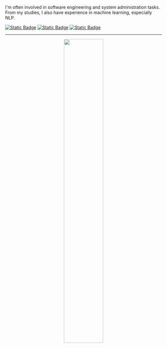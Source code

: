 I'm often involved in software engineering and system administration tasks. From my studies, I also have experience in machine learning, especially NLP.

 [![Static Badge](https://img.shields.io/badge/My_Portofolio-262626?style=flat&logo=data%3Aimage%2Fpng%3Bbase64%2CiVBORw0KGgoAAAANSUhEUgAAABQAAAAUCAMAAAC6V%2B0%2FAAAC9FBMVEUAAAC1Ni%2BbPS%2FaNTHgNDDWNTGLNTOcMjDbNjHUNTDeNTDdNTHKNjbMNzbJMzLKMzLcNDDgNTDWNTX%2FBAD%2FAA2cMi%2FbNTDPNjW%2FMzZtDgnbMSz%2FJBSUMCz%2FMCrZMzLpMSvIMC7yMCv1MCvaMS3ILy7%2FLyivLi%2F%2FKCLeMi3vMSv2LyzYMSyUHhfhMC3%2FKyWmLi3%2FKiPgMizwMCv3MCrXNC7fMS7%2FKiD%2FLiHhMS3HMS3bMC%2FdMS7%2FKSGzLy3lMSz%2FLym9LivZMSv0LyzJMC%2F%2BMCnrMC3lMC3%2FLim3LzEARG%2FaMi1mBQLRMTDrMCv%2FLicAIiv9LyrUMC3TMS3%2BMCrsMSu4LyvkMi%2FTMjH8MCuILzv%2FGADUMTAJL0f%2FJxH%2FJx3%2FLyeHMDaFLzb%2FGgD%2FJBn%2FLiUAPEKYMznNMTUAMGf%2FJhT%2FKyHtMi3pMi%2BPHyCYHxyUIR2LJSSIICGHICGWIB2WIByPIR6SIR16IihtIjGUHx%2BZHxySIRxqJSJ5IB7ZNTHhNDDZNDCTNTLRNTHfNTDfNDDNNjW%2FNDbdNDDYNTTZMiz0MCv5MCrtMSzvMCv5Lyr0MCzZMzLnMSv2MCr4MCvpMi7sMCv8Lin8LinuMCvVMi34Lyr1Lyp9ND3yLyv6LynmMSz0MCr4LyrcMi3qMSv8Lyn9LinuMCzTMi33Lyr1Lyp4ODbgMS35LynzMCvzLyv5LyreMizrMCv8Lin9LinuMCzuMCv7LineMS74LyrzMCrzLyv4LyrfMS1tOzbWMTDtMCz7LinsMCzbMS%2F0MCrjMSz6LyryMCsmODn1Lyr3LyrVMizsMCz8Lin8LinqMSvvMCv7LiroMC3jMC35LyryMCr0Lyr4LyrXMy3EMjH2Lyr2LyrAMzPvMCv9Lin6LynoMCvjMC35LyryMCroMSz7LyrwMCvGMi%2F2Lyr2LyrFMzHvMCv7LynpMCvjMS%2FzLyvyMCzjMi%2FTMjHvMCz0LyvqMS3pMS70LyvvMCzTMTD%2BLin%2FLin9LimtYrVhAAAA%2BXRSTlMAAAAAAAAAAAAAAAAAAAAAAAAAAAAAAAAAAAAAAAAAAAAAAAAAAAAAAAAAAAAAAAAAAAAAAAAAAAAAAAAAAAAAAAAAAAAAAAAAAAAAAAAAAAAAAAAAAAAAAAAAAAAAAAAAAAAAAAAAAAAAAAAAAAAAAAAAAAAAAAAAAAAAAAASHBQBCRsaBQIXEA6t4n1r4LsXKcvaWj%2F0%2Bk0MwJ4Ccd8oi80UPfL5Tgu9nQIX0YWH0BU68PpQUPEVz4iE0hcCC03yPROMId5yAZvADUr480Bi5ywf3HWXww4Hr6wFX%2F7pLh3aeDjsXwexsAZg7TFDmo0aEoadR1ufdwgBvqW1AAABAklEQVQY06XQyyoEYBQH8HNO853zfed%2FJgsWSB7AZWvhBTzB7KyklOtqsqHcIpcsNKWUjS1bCwvreQHlCbCQkpDQjPVkJb9H%2BBH9CxPxb0TdPMvMDZ5n5iNe5I8i1Gf1iDgxAwAzoCeEzCIizFaqcxGqMQMIqWLaXdX9Aoe2AQZkxLaiHQdmqLmbuV9hV7L643WlojtOvt1KZSLnJGnvfuqlmt%2FyUzN%2Fx%2F4D5bUkyYZocF1PS62ULivDN3hXUYzdQhVoY9XMR0vpzdLwlru13O%2BgreOQWE6XAgjq6QwD7qnq%2Fc%2BuSuL%2BClXgM5bM8BVh58STzM3xjo0G8QIzd0Zt%2FiH5BzijM4WpG8G3AAAAAElFTkSuQmCC&labelColor=262626)](https://fwaskito.github.io/portofolio/)  [![Static Badge](https://img.shields.io/badge/My_Website-262626?style=flat&logo=data%3Aimage%2Fpng%3Bbase64%2CiVBORw0KGgoAAAANSUhEUgAAABQAAAAUCAMAAAC6V%2B0%2FAAAC9FBMVEUAAAC1Ni%2BbPS%2FaNTHgNDDWNTGLNTOcMjDbNjHUNTDeNTDdNTHKNjbMNzbJMzLKMzLcNDDgNTDWNTX%2FBAD%2FAA2cMi%2FbNTDPNjW%2FMzZtDgnbMSz%2FJBSUMCz%2FMCrZMzLpMSvIMC7yMCv1MCvaMS3ILy7%2FLyivLi%2F%2FKCLeMi3vMSv2LyzYMSyUHhfhMC3%2FKyWmLi3%2FKiPgMizwMCv3MCrXNC7fMS7%2FKiD%2FLiHhMS3HMS3bMC%2FdMS7%2FKSGzLy3lMSz%2FLym9LivZMSv0LyzJMC%2F%2BMCnrMC3lMC3%2FLim3LzEARG%2FaMi1mBQLRMTDrMCv%2FLicAIiv9LyrUMC3TMS3%2BMCrsMSu4LyvkMi%2FTMjH8MCuILzv%2FGADUMTAJL0f%2FJxH%2FJx3%2FLyeHMDaFLzb%2FGgD%2FJBn%2FLiUAPEKYMznNMTUAMGf%2FJhT%2FKyHtMi3pMi%2BPHyCYHxyUIR2LJSSIICGHICGWIB2WIByPIR6SIR16IihtIjGUHx%2BZHxySIRxqJSJ5IB7ZNTHhNDDZNDCTNTLRNTHfNTDfNDDNNjW%2FNDbdNDDYNTTZMiz0MCv5MCrtMSzvMCv5Lyr0MCzZMzLnMSv2MCr4MCvpMi7sMCv8Lin8LinuMCvVMi34Lyr1Lyp9ND3yLyv6LynmMSz0MCr4LyrcMi3qMSv8Lyn9LinuMCzTMi33Lyr1Lyp4ODbgMS35LynzMCvzLyv5LyreMizrMCv8Lin9LinuMCzuMCv7LineMS74LyrzMCrzLyv4LyrfMS1tOzbWMTDtMCz7LinsMCzbMS%2F0MCrjMSz6LyryMCsmODn1Lyr3LyrVMizsMCz8Lin8LinqMSvvMCv7LiroMC3jMC35LyryMCr0Lyr4LyrXMy3EMjH2Lyr2LyrAMzPvMCv9Lin6LynoMCvjMC35LyryMCroMSz7LyrwMCvGMi%2F2Lyr2LyrFMzHvMCv7LynpMCvjMS%2FzLyvyMCzjMi%2FTMjHvMCz0LyvqMS3pMS70LyvvMCzTMTD%2BLin%2FLin9LimtYrVhAAAA%2BXRSTlMAAAAAAAAAAAAAAAAAAAAAAAAAAAAAAAAAAAAAAAAAAAAAAAAAAAAAAAAAAAAAAAAAAAAAAAAAAAAAAAAAAAAAAAAAAAAAAAAAAAAAAAAAAAAAAAAAAAAAAAAAAAAAAAAAAAAAAAAAAAAAAAAAAAAAAAAAAAAAAAAAAAAAAAASHBQBCRsaBQIXEA6t4n1r4LsXKcvaWj%2F0%2Bk0MwJ4Ccd8oi80UPfL5Tgu9nQIX0YWH0BU68PpQUPEVz4iE0hcCC03yPROMId5yAZvADUr480Bi5ywf3HWXww4Hr6wFX%2F7pLh3aeDjsXwexsAZg7TFDmo0aEoadR1ufdwgBvqW1AAABAklEQVQY06XQyyoEYBQH8HNO853zfed%2FJgsWSB7AZWvhBTzB7KyklOtqsqHcIpcsNKWUjS1bCwvreQHlCbCQkpDQjPVkJb9H%2BBH9CxPxb0TdPMvMDZ5n5iNe5I8i1Gf1iDgxAwAzoCeEzCIizFaqcxGqMQMIqWLaXdX9Aoe2AQZkxLaiHQdmqLmbuV9hV7L643WlojtOvt1KZSLnJGnvfuqlmt%2FyUzN%2Fx%2F4D5bUkyYZocF1PS62ULivDN3hXUYzdQhVoY9XMR0vpzdLwlru13O%2BgreOQWE6XAgjq6QwD7qnq%2Fc%2BuSuL%2BClXgM5bM8BVh58STzM3xjo0G8QIzd0Zt%2FiH5BzijM4WpG8G3AAAAAElFTkSuQmCC&labelColor=262626)](https://wasdoc.com)  [![Static Badge](https://img.shields.io/badge/in/fajar--waskito-262626?style=flat&logo=linkedin&labelColor=262626)](https://www.linkedin.com/in/fajar-waskito)

***

<p  align="center">
<img  height="50%"  width="auto"  src ="https://github-readme-stats.vercel.app/api/top-langs/?username=fwaskito&layout=compact&theme=apprentice&hide_border=true&langs_count=6&hide=jupyter%20notebook, css">
<br/>
<br/>
</p>